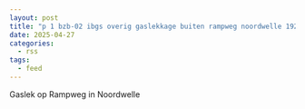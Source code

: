 ```yaml
---
layout: post
title: "p 1 bzb-02 ibgs overig gaslekkage buiten rampweg noordwelle 192895 192845"
date: 2025-04-27
categories: 
  - rss
tags: 
  - feed
---
```


Gaslek op Rampweg in Noordwelle
